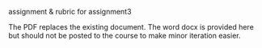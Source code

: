 assignment & rubric for assignment3

The PDF replaces the existing document. The word docx is provided here but should not be posted to the course to make minor iteration easier.
